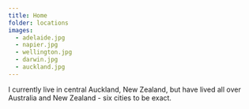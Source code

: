 ```yaml
---
title: Home
folder: locations
images:
  - adelaide.jpg
  - napier.jpg
  - wellington.jpg
  - darwin.jpg
  - auckland.jpg
---
```


I currently live in central Auckland, New Zealand, but have lived all over Australia and New Zealand - six cities to be exact.
